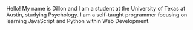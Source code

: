 Hello! 
My name is Dillon and I am a student at the University of Texas at Austin, studying Psychology. 
I am a self-taught programmer focusing on learning JavaScript and Python within Web Development.
